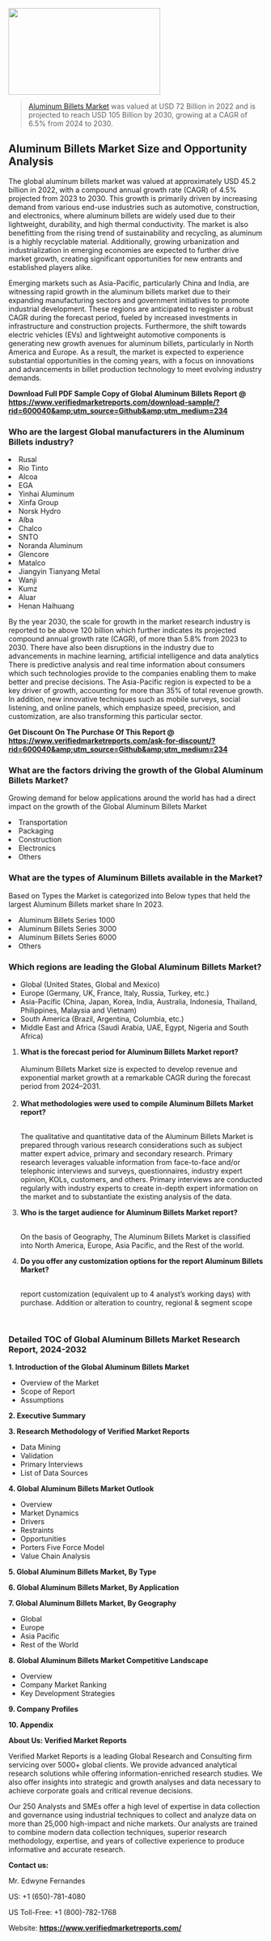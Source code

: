 <img src="https://ffe5etoiles.com/wp-content/uploads/2024/12/MST1-300x171.png" alt="" width="300" height="171" class="alignnone size-medium wp-image-20088" /><blockquote><p><p><a href="https://www.verifiedmarketreports.com/download-sample/?rid=600040&utm_source=Github&utm_medium=234" target="_blank">Aluminum Billets Market</a> was valued at USD 72 Billion in 2022 and is projected to reach USD 105 Billion by 2030, growing at a CAGR of 6.5% from 2024 to 2030.</p></blockquote><p><h2>Aluminum Billets Market Size and Opportunity Analysis</h2><p>The global aluminum billets market was valued at approximately USD 45.2 billion in 2022, with a compound annual growth rate (CAGR) of 4.5% projected from 2023 to 2030. This growth is primarily driven by increasing demand from various end-use industries such as automotive, construction, and electronics, where aluminum billets are widely used due to their lightweight, durability, and high thermal conductivity. The market is also benefitting from the rising trend of sustainability and recycling, as aluminum is a highly recyclable material. Additionally, growing urbanization and industrialization in emerging economies are expected to further drive market growth, creating significant opportunities for new entrants and established players alike.</p><p>Emerging markets such as Asia-Pacific, particularly China and India, are witnessing rapid growth in the aluminum billets market due to their expanding manufacturing sectors and government initiatives to promote industrial development. These regions are anticipated to register a robust CAGR during the forecast period, fueled by increased investments in infrastructure and construction projects. Furthermore, the shift towards electric vehicles (EVs) and lightweight automotive components is generating new growth avenues for aluminum billets, particularly in North America and Europe. As a result, the market is expected to experience substantial opportunities in the coming years, with a focus on innovations and advancements in billet production technology to meet evolving industry demands.</p></p><p class=""><strong>Download Full PDF Sample Copy of Global Aluminum Billets Report @ <a href="https://www.verifiedmarketreports.com/download-sample/?rid=600040&amp;utm_source=Github&amp;utm_medium=234" target="_blank">https://www.verifiedmarketreports.com/download-sample/?rid=600040&amp;utm_source=Github&amp;utm_medium=234</a></strong></p><h3 id="" class="">Who are the largest Global manufacturers in the Aluminum Billets industry?</h3><p><li>Rusal</li><li> Rio Tinto</li><li> Alcoa</li><li> EGA</li><li> Yinhai Aluminum</li><li> Xinfa Group</li><li> Norsk Hydro</li><li> Alba</li><li> Chalco</li><li> SNTO</li><li> Noranda Aluminum</li><li> Glencore</li><li> Matalco</li><li> Jiangyin Tianyang Metal</li><li> Wanji</li><li> Kumz</li><li> Aluar</li><li> Henan Haihuang</li></p><div class=""><div class="" dir="" data-message-author-role="" data-message-id="" data-message-model-slug=""><div class=""><div class=""><div class=""><div class="" dir="" data-message-author-role="" data-message-id="" data-message-model-slug=""><div class=""><div class=""><p>By the year 2030, the scale for growth in the market research industry is reported to be above 120 billion which further indicates its projected compound annual growth rate (CAGR), of more than 5.8% from 2023 to 2030. There have also been disruptions in the industry due to advancements in machine learning, artificial intelligence and data analytics There is predictive analysis and real time information about consumers which such technologies provide to the companies enabling them to make better and precise decisions. The Asia-Pacific region is expected to be a key driver of growth, accounting for more than 35% of total revenue growth. In addition, new innovative techniques such as mobile surveys, social listening, and online panels, which emphasize speed, precision, and customization, are also transforming this particular sector.</p><p><strong>Get Discount On The Purchase Of This Report @&nbsp; <a href="https://www.verifiedmarketreports.com/ask-for-discount/?rid=600040&amp;utm_source=Github&amp;utm_medium=234" target="_blank">https://www.verifiedmarketreports.com/ask-for-discount/?rid=600040&amp;utm_source=Github&amp;utm_medium=234</a></strong></p></div></div></div></div></div></div></div></div><h3 id="" class="">What are the factors driving the growth of the Global Aluminum Billets Market?</h3><p id="" class="">Growing demand for below applications around the world has had a direct impact on the growth of the Global Aluminum Billets Market</p><p id="" class=""><li>Transportation</li><li> Packaging</li><li> Construction</li><li> Electronics</li><li> Others</li></p><h3 id="" class="">What are the types of Aluminum Billets available in the Market?</h3><p id="" class="">Based on Types the Market is categorized into Below types that held the largest Aluminum Billets market share In 2023.</p><p id="" class=""><li>Aluminum Billets Series 1000</li><li> Aluminum Billets Series 3000</li><li> Aluminum Billets Series 6000</li><li> Others</li></p><h3 id="" class="">Which regions are leading the Global Aluminum Billets Market?</h3><ul><li>Global (United States, Global and Mexico)</li><li>Europe (Germany, UK, France, Italy, Russia, Turkey, etc.)</li><li>Asia-Pacific (China, Japan, Korea, India, Australia, Indonesia, Thailand, Philippines, Malaysia and Vietnam)</li><li>South America (Brazil, Argentina, Columbia, etc.)</li><li>Middle East and Africa (Saudi Arabia, UAE, Egypt, Nigeria and South Africa)</li></ul><p><ol><li><strong>What is the forecast period for Aluminum Billets Market report?<br /></strong><br /><span data-sheets-root="1" data-sheets-value="{&quot;1&quot;:2,&quot;2&quot;:&quot;XXXX size is expected to develop revenue and exponential market growth at a remarkable CAGR during the forecast period from 2024&ndash;2030.&quot;}" data-sheets-userformat="{&quot;2&quot;:12674,&quot;4&quot;:{&quot;1&quot;:2,&quot;2&quot;:16776960},&quot;10&quot;:2,&quot;11&quot;:0,&quot;15&quot;:&quot;Arial&quot;,&quot;16&quot;:12}">Aluminum Billets Market size is expected to develop revenue and exponential market growth at a remarkable CAGR during the forecast period from 2024&ndash;2031.</span><br /><br /></li><li><strong>What methodologies were used to compile Aluminum Billets Market report?<br /><br /></strong><p>The qualitative and quantitative data of the&nbsp;Aluminum Billets Market is prepared through various research considerations such as subject matter expert advice, primary and secondary research. Primary research leverages valuable information from face-to-face and/or telephonic interviews and surveys, questionnaires, industry expert opinion, KOLs, customers, and others. Primary interviews are conducted regularly with industry experts to create in-depth expert information on the market and to substantiate the existing analysis of the data.&nbsp;</p></li><li><strong>Who is the target audience for Aluminum Billets Market report?<br /><br /></strong><p>On the basis of Geography, The&nbsp;Aluminum Billets Market is classified into North America, Europe, Asia Pacific, and the Rest of the world.</p></li><li><strong>Do you offer any customization options for the report Aluminum Billets Market?<br /><br /></strong><p>report customization (equivalent up to 4 analyst&rsquo;s working days) with purchase. Addition or alteration to country, regional &amp; segment scope</p><p>&nbsp;</p></li></ol></p><h3 id="" class="">Detailed TOC of Global Aluminum Billets Market Research Report, 2024-2032</h3><p id="" class=""><strong>1. Introduction of the Global Aluminum Billets Market</strong></p><ul><li>Overview of the Market</li><li>Scope of Report</li><li>Assumptions</li></ul><p id="" class=""><strong>2. Executive Summary</strong></p><p id="" class=""><strong>3. Research Methodology of&nbsp;Verified Market Reports</strong></p><ul><li>Data Mining</li><li>Validation</li><li>Primary Interviews</li><li>List of Data Sources</li></ul><p id="" class=""><strong>4. Global Aluminum Billets Market Outlook</strong></p><ul><li>Overview</li><li>Market Dynamics</li><li>Drivers</li><li>Restraints</li><li>Opportunities</li><li>Porters Five Force Model</li><li>Value Chain Analysis</li></ul><p id="" class=""><strong>5. Global Aluminum Billets Market, By&nbsp;Type</strong></p><p id="" class=""><strong>6. Global Aluminum Billets Market, By Application</strong></p><p id="" class=""><strong>7. Global Aluminum Billets Market, By Geography</strong></p><ul><li>Global</li><li>Europe</li><li>Asia Pacific</li><li>Rest of the World</li></ul><p id="" class=""><strong>8. Global Aluminum Billets Market Competitive Landscape</strong></p><ul><li>Overview</li><li>Company Market Ranking</li><li>Key Development Strategies</li></ul><p id="" class=""><strong>9. Company Profiles</strong></p><p id="" class=""><strong>10. Appendix</strong></p><p id="" class=""><strong>About Us: Verified Market Reports</strong></p><p id="" class="">Verified Market Reports is a leading Global Research and Consulting firm servicing over 5000+ global clients. We provide advanced analytical research solutions while offering information-enriched research studies. We also offer insights into strategic and growth analyses and data necessary to achieve corporate goals and critical revenue decisions.</p><p id="" class="">Our 250 Analysts and SMEs offer a high level of expertise in data collection and governance using industrial techniques to collect and analyze data on more than 25,000 high-impact and niche markets. Our analysts are trained to combine modern data collection techniques, superior research methodology, expertise, and years of collective experience to produce informative and accurate research.</p><p id="" class=""><strong>Contact us:</strong></p><p id="" class="">Mr. Edwyne Fernandes</p><p id="" class="">US: +1 (650)-781-4080</p><p id="" class="">US Toll-Free: +1 (800)-782-1768</p><p id="" class="">Website: <a target="" data-test-app-aware-link=""><strong>https://www.verifiedmarketreports.com/</strong></a></p>
